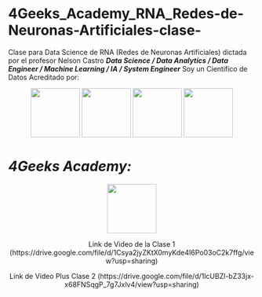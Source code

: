 # 4Geeks_Academy_RNA_Redes-de-Neuronas-Artificiales-clase-
Clase para Data Science de RNA (Redes de Neuronas Artificiales) dictada por el profesor Nelson Castro
***Data Science / Data Analytics / Data Engineer / Machine Learning / IA / System Engineer***
Soy un Cientifico de Datos Acreditado por:
<p align="center">
<img src="https://www.masterdatascienceucm.com/wp-content/uploads/2020/07/data-science-analisis-de-datos.jpg.webp"  height=100>
<img src="https://coursereport-production.imgix.net/uploads/school/logo/1185/original/HENRY_logo.jpg?w=200&h=200&dpr=4&q=23"  height=100>
<img src="https://techcrunch.com/wp-content/uploads/2016/02/503746912.jpg?resize=1200,816" height=100>
  
<img src="https://cdn.goconqr.com/uploads/node/image/94587782/desktop_1770fc91-1a6a-4284-8432-ac1b36dddc86.jpg" height=100> 
  
# ***4Geeks Academy:***
                                                                                  
<p align="center">
<img src="https://4geeksacademy.com/static/dc42e38caa9db517ddea28bea5e40d02/74acc/4geeksacademy-logo-old.webp" height=100>
 </p> 
<p align="center">
Link de Video de la Clase 1 (https://drive.google.com/file/d/1Csya2jyZKtX0myKde4I6Po03oC2k7ffg/view?usp=sharing)
 </p> 
<p align="center">
Link de Video Plus Clase 2 (https://drive.google.com/file/d/1lcUBZl-bZ33jx-x68FNSqgP_7g7Jxlv4/view?usp=sharing)
 </p> 
